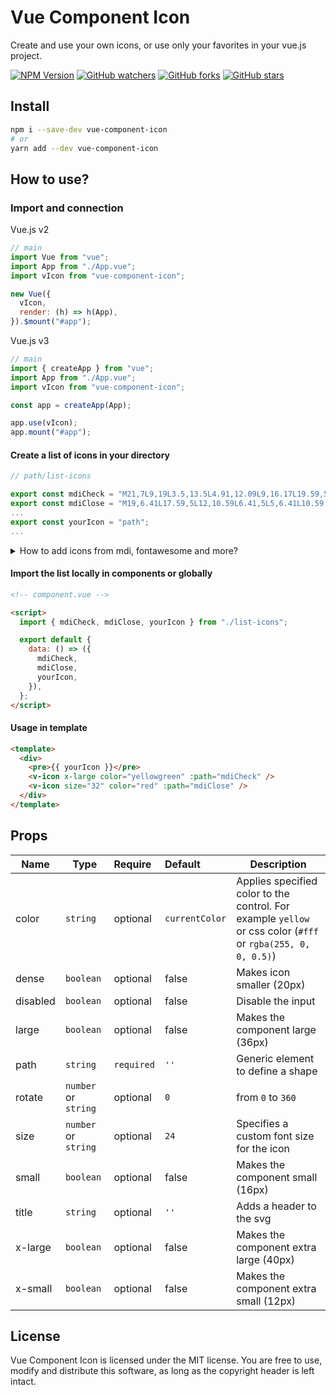 # Vue Component Icon

Create and use your own icons, or use only your favorites in your vue.js project.

[![NPM Version](https://img.shields.io/npm/v/vue-component-icon)][npm]
[![GitHub watchers](https://img.shields.io/github/watchers/andrejsharapov/vue-component-icon)][watchers]
[![GitHub forks](https://img.shields.io/github/forks/andrejsharapov/vue-component-icon&)][forks]
[![GitHub stars](https://img.shields.io/github/stars/andrejsharapov/vue-component-icon)][stars]

## Install

```bash
npm i --save-dev vue-component-icon
# or
yarn add --dev vue-component-icon
```

## How to use?

### Import and connection

Vue.js v2

```js
// main
import Vue from "vue";
import App from "./App.vue";
import vIcon from "vue-component-icon";

new Vue({
  vIcon,
  render: (h) => h(App),
}).$mount("#app");
```

Vue.js v3

```js
// main
import { createApp } from "vue";
import App from "./App.vue";
import vIcon from "vue-component-icon";

const app = createApp(App);

app.use(vIcon);
app.mount("#app");
```

#### Create a list of icons in your directory

```js
// path/list-icons

export const mdiCheck = "M21,7L9,19L3.5,13.5L4.91,12.09L9,16.17L19.59,5.59L21,7Z";
export const mdiClose = "M19,6.41L17.59,5L12,10.59L6.41,5L5,6.41L10.59,12L5,17.59L6.41,19L12,13.41L17.59,19L19,17.59L13.41,12L19,6.41Z";
...
export const yourIcon = "path";
...
```

<details>
<summary>How to add icons from mdi, fontawesome and more?</summary>

### for mdi

1. go to [mdi website](https://materialdesignicons.com/);
2. select and click to the icon;
3. find the `Advanced Export` label and click on the `code` icon;
4. elect `View SVG`;
5. select and copy path from the `d="..."`;
6. create a variable in the icon file;

### for Font Awesome

1. go to [fontawesome](https://fontawesome.com/);
2. select and click to the icon;
3. find and click the `code` icon to copy the SVG;
4. paste the code in any text editor and cut the content from `d="..."`;
5. create a variable in the icon file;

</details>

#### Import the list locally in components or globally

```html
<!-- component.vue -->

<script>
  import { mdiCheck, mdiClose, yourIcon } from "./list-icons";

  export default {
    data: () => ({
      mdiCheck,
      mdiClose,
      yourIcon,
    }),
  };
</script>
```

#### Usage in template

```html
<template>
  <div>
    <pre>{{ yourIcon }}</pre>
    <v-icon x-large color="yellowgreen" :path="mdiCheck" />
    <v-icon size="32" color="red" :path="mdiClose" />
  </div>
</template>
```

## Props

| Name     | Type                 | Require    | Default        | Description                                                                                                  |
| -------- | -------------------- | :--------- | :------------- | ------------------------------------------------------------------------------------------------------------ |
| color    | `string`             | optional   | `currentColor` | Applies specified color to the control. For example `yellow` or css color (`#fff` or `rgba(255, 0, 0, 0.5)`) |
| dense    | `boolean`            | optional   | false          | Makes icon smaller (20px)                                                                                    |
| disabled | `boolean`            | optional   | false          | Disable the input                                                                                            |
| large    | `boolean`            | optional   | false          | Makes the component large (36px)                                                                             |
| path     | `string`             | `required` | `''`           | Generic element to define a shape                                                                            |
| rotate   | `number` or `string` | optional   | `0`            | from `0` to `360`                                                                                            |
| size     | `number` or `string` | optional   | `24`           | Specifies a custom font size for the icon                                                                    |
| small    | `boolean`            | optional   | false          | Makes the component small (16px)                                                                             |
| title    | `string`             | optional   | `''`           | Adds a header to the svg                                                                                     |
| x-large  | `boolean`            | optional   | false          | Makes the component extra large (40px)                                                                       |
| x-small  | `boolean`            | optional   | false          | Makes the component extra small (12px)                                                                       |

## License

Vue Component Icon is licensed under the MIT license. You are free to use, modify and distribute this software, as long as the copyright header is left intact.

[npm]: https://www.npmjs.com/package/vue-component-icon/
[watchers]: https://github.com/andrejsharapov/vue-component-icon/watchers/
[forks]: https://github.com/andrejsharapov/vue-component-icon/network/
[stars]: https://github.com/andrejsharapov/vue-component-icon/stargazers/
